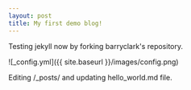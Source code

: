 ```yaml
---
layout: post
title: My first demo blog!
---
```


Testing jekyll now by forking barryclark's repository.

![_config.yml]({{ site.baseurl }}/images/config.png)

Editing /_posts/ and updating hello_world.md file.
